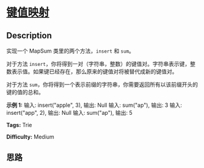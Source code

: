 # [键值映射][title]

## Description

实现一个 MapSum 类里的两个方法，`insert` 和 `sum`。

对于方法 `insert`，你将得到一对（字符串，整数）的键值对。字符串表示键，整数表示值。如果键已经存在，那么原来的键值对将被替代成新的键值对。

对于方法 `sum`，你将得到一个表示前缀的字符串，你需要返回所有以该前缀开头的键的值的总和。

**示例 1:**
            输入: insert("apple", 3), 输出: Null    输入: sum("ap"), 输出: 3    输入: insert("app", 2), 输出: Null    输入: sum("ap"), 输出: 5    


**Tags:** Trie

**Difficulty:** Medium

## 思路

[title]: https://leetcode-cn.com/problems/map-sum-pairs
